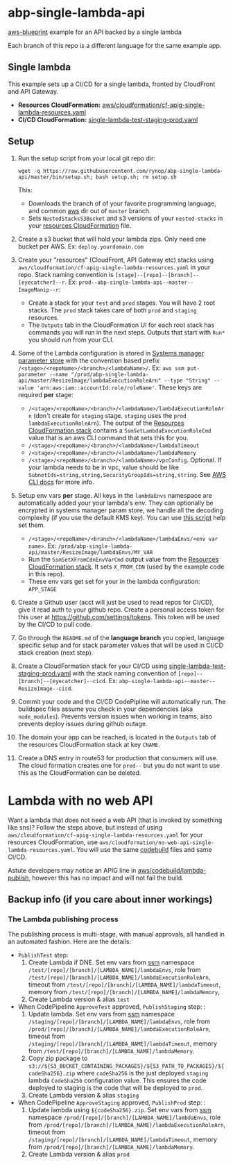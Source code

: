 # abp-single-lambda-api

[aws-blueprint](https://github.com/rynop/aws-blueprint) example for an API backed by a single lambda

Each branch of this repo is a different language for the same example app.

##  Single lambda

This example sets up a CI/CD for a single lambda, fronted by CloudFront and API Gateway.   

*  **Resources CloudFormation:** [aws/cloudformation/cf-apig-single-lambda-resources.yaml](./aws/cloudformation/cf-apig-single-lambda-resources.yaml)
*  **CI/CD CloudFormation:** [single-lambda-test-staging-prod.yaml](https://github.com/rynop/aws-blueprint/pipelines/cicd/single-lambda-test-staging-prod.yaml)

## Setup

1. Run the setup script from your local git repo dir: 
    ```
    wget -q https://raw.githubusercontent.com/rynop/abp-single-lambda-api/master/bin/setup.sh; bash setup.sh; rm setup.sh
    ```

    This:
    *  Downloads the branch of of your favorite programming language, and common [aws](./aws) dir out of `master` branch.  
    *  Sets `NestedStacksS3Bucket` and s3 versions of your `nested-stacks` in your [resources CloudFormation](./aws/cloudformation/cf-apig-single-lambda-resources.yaml) file.
1. Create a s3 bucket that will hold your lambda zips.  Only need one bucket per AWS. Ex: `deploy.yourdomain.com`
1. Create your "resources" (CloudFront, API Gateway etc) stacks using `aws/cloudformation/cf-apig-single-lambda-resources.yaml` in your repo. Stack naming convention is `[stage]--[repo]--[branch]--[eyecatcher]--r`. Ex: `prod--abp-single-lambda-api--master--ImageManip--r`:
    *  Create a stack for your `test` and `prod` stages.  You will have 2 root stacks.  The `prod` stack takes care of both `prod` and `staging` resources.
    *  The `Outputs` tab in the CloudFormation UI for each root stack has commands you will run in the next steps.  Outputs that start with `Run*` you should run from your CLI.
1. Some of the Lambda configuration is stored in [Systems manager parameter store](https://console.aws.amazon.com/systems-manager/parameters) with the convention based prefix `/<stage>/<repoName>/<branch>/<lambdaName>/`.  Ex: `aws ssm put-parameter --name "/prod/abp-single-lambda-api/master/ResizeImage/lambdaExecutionRoleArn" --type "String" --value 'arn:aws:iam::accountId:role/roleName'`.  These keys are required **per** stage:
    * `/<stage>/<repoName>/<branch>/<lambdaName>/lambdaExecutionRoleArn` (don't create for `staging` stage.  `staging` uses the `prod` `lambdaExecutionRoleArn`).  The output of the [Resources CloudFormation stack](./aws/cloudformation/cf-apig-single-lambda-resources.yaml) contains a `SsmSetLambdaExecutionRoleCmd` value that is an aws CLI command that sets this for you.
    * `/<stage>/<repoName>/<branch>/<lambdaName>/lambdaTimeout`
    * `/<stage>/<repoName>/<branch>/<lambdaName>/lambdaMemory`
    * `/<stage>/<repoName>/<branch>/<lambdaName>/vpcConfig`. Optional. If your lambda needs to be in vpc, value should be like `SubnetIds=string,string,SecurityGroupIds=string,string`. See [AWS CLI docs](https://docs.aws.amazon.com/cli/latest/reference/lambda/update-function-configuration.html) for more info.
1.  Setup env vars **per** stage.  All keys in the `lambdaEnvs` namespace are automatically added your your lambda's env.  They can optionally be encrypted in systems manager param store, we handle all the decoding complexity (if you use the default KMS key).  You can use [this script](https://github.com/rynop/aws-blueprint/blob/master/bin/lambda-ssm-env-var-helper.sh) help set them.
    * `/<stage>/<repoName>/<branch>/<lambdaName>/lambdaEnvs/<env var name>`.  Ex: `/prod/abp-single-lambda-api/master/ResizeImage/lambdaEnvs/MY_VAR`    
    * Run the `SsmSetXFromCdnEnvVarCmd` output value from the [Resources CloudFormation stack](./aws/cloudformation/cf-apig-single-lambda-resources.yaml).  It sets `X_FROM_CDN` (used by the example code in this repo).
    * These env vars get set for your in the lambda configuration: `APP_STAGE`
1.  Create a Github user (acct will just be used to read repos for CI/CD), give it read auth to your github repo.  Create a personal access token for this user at https://github.com/settings/tokens.  This token will be used by the CI/CD to pull code.    
1.  Go through the `README.md` of the **language branch** you copied, language specific setup and for stack parameter values that will be used in CI/CD stack creation (next step).
1.  Create a CloudFormation stack for your CI/CD using [single-lambda-test-staging-prod.yaml](https://github.com/rynop/aws-blueprint/blob/master/pipelines/cicd/single-lambda-test-staging-prod.yaml) with the stack naming convention of `[repo]--[branch]--[eyecatcher]--cicd`.  Ex: `abp-single-lambda-api--master--ResizeImage--cicd`.  
1. Commit your code and the CI/CD CodePipline will automatically run.  The buildspec files assume you check in your dependencies (aka `node_modules`).  Prevents version issues when working in teams, also prevents deploy issues during github outage.
1. The domain your app can be reached, is located in the `Outputs` tab of the resources CloudFormation stack at key `CNAME`.
1. Create a DNS entry in route53 for production that consumers will use.  The cloud formation creates one for `prod--` but you do not want to use this as the CloudFormation can be deleted.

# Lambda with no web API

Want a lambda that does not need a web API (that is invoked by something like sns)?  Follow the steps above, but instead of using `aws/cloudformation/cf-apig-single-lambda-resources.yaml` for your resources CloudFormation, use `aws/cloudformation/no-web-api-single-lambda-resources.yaml`.  You will use the same [codebuild](./codebuild) files and same CI/CD.

Astute developers may notice an APIG line in [aws/codebuild/lambda-publish](./aws/codebuild/lambda-publish.yaml), however this has no impact and will not fail the build.

## Backup info (if you care about inner workings)

### The Lambda publishing process

The publishing process is multi-stage, with manual approvals, all handled in an automated fashion.  Here are the details:

*  `PublishTest` step: 
    1.  Create Lambda if DNE. Set env vars from [ssm](https://console.aws.amazon.com/systems-manager/parameters) namespace `/test/[repo]/[branch]/[LAMBDA_NAME]/lambdaEnvs`, role from `/test/[repo]/[branch]/[LAMBDA_NAME]/lambdaExecutionRoleArn`, timeout from `/test/[repo]/[branch]/[LAMBDA_NAME]/lambdaTimeout`, memory from `/test/[repo]/[branch]/[LAMBDA_NAME]/lambdaMemory`,
    1.  Create Lambda version & alias `test`
*  When CodePipeline `ApproveTest` approved, `PublishStaging` step: : 
    1.  Update lambda. Set env vars from [ssm](https://console.aws.amazon.com/systems-manager/parameters) namespace `/staging/[repo]/[branch]/[LAMBDA_NAME]/lambdaEnvs`, role from `/prod/[repo]/[branch]/[LAMBDA_NAME]/lambdaExecutionRoleArn`, timeout from `/staging/[repo]/[branch]/[LAMBDA_NAME]/lambdaTimeout`, memory from `/test/[repo]/[branch]/[LAMBDA_NAME]/lambdaMemory`.  
    1.  Copy zip package to `s3://${S3_BUCKET_CONTAINING_PACKAGES}/${S3_PATH_TO_PACKAGES}/${codeSha256}.zip` where `codeSha256` is the just deployed `staging` lambda `CodeSha256` configuration value.  This ensures the code deployed to staging is the code that will be deployed to `prod`.
    1.  Create Lambda version & alias `staging`
*  When CodePipeline `ApproveStaging` approved, `PublishProd` step: : 
    1.  Update lambda using `${codeSha256}.zip`. Set env vars from [ssm](https://console.aws.amazon.com/systems-manager/parameters) namespace `/prod/[repo]/[branch]/[LAMBDA_NAME]/lambdaEnvs`, role from `/prod/[repo]/[branch]/[LAMBDA_NAME]/lambdaExecutionRoleArn`, timeout from `/staging/[repo]/[branch]/[LAMBDA_NAME]/lambdaTimeout`, memory from `/prod/[repo]/[branch]/[LAMBDA_NAME]/lambdaMemory`.  
    1.  Create Lambda version & alias `prod` 

